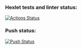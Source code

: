### Hexlet tests and linter status:
[![Actions Status](https://github.com/Toomean/devops-for-programmers-project-lvl1/workflows/hexlet-check/badge.svg)](https://github.com/Toomean/devops-for-programmers-project-lvl1/actions)

### Push status:
[![Push Status](https://github.com/Toomean/devops-for-programmers-project-lvl1/workflows/hexlet-check/badge.svg)](https://github.com/Toomean/devops-for-programmers-project-lvl1/actions/workflows/workflow.yml/push.svg)
